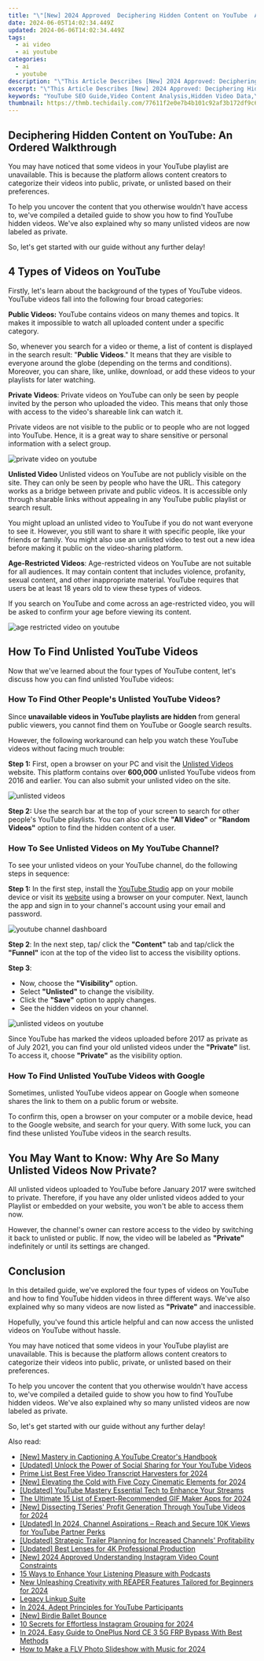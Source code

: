 ```yaml
---
title: "\"[New] 2024 Approved  Deciphering Hidden Content on YouTube  An Ordered Walkthrough\""
date: 2024-06-05T14:02:34.449Z
updated: 2024-06-06T14:02:34.449Z
tags:
  - ai video
  - ai youtube
categories:
  - ai
  - youtube
description: "\"This Article Describes [New] 2024 Approved: Deciphering Hidden Content on YouTube: An Ordered Walkthrough\""
excerpt: "\"This Article Describes [New] 2024 Approved: Deciphering Hidden Content on YouTube: An Ordered Walkthrough\""
keywords: "YouTube SEO Guide,Video Content Analysis,Hidden Video Data,YouTube Hidden Info,Ordered Content Walkthrough,Content Deciphering Methods,Optimizing YouTube Videos"
thumbnail: https://thmb.techidaily.com/77611f2e0e7b4b101c92af3b172df9c62d2c1071591d3411a278cc0334c16e37.jpg
---
```


## Deciphering Hidden Content on YouTube: An Ordered Walkthrough

You may have noticed that some videos in your YouTube playlist are unavailable. This is because the platform allows content creators to categorize their videos into public, private, or unlisted based on their preferences.

To help you uncover the content that you otherwise wouldn't have access to, we've compiled a detailed guide to show you how to find YouTube hidden videos. We've also explained why so many unlisted videos are now labeled as private.

So, let's get started with our guide without any further delay!

## 4 Types of Videos on YouTube

Firstly, let's learn about the background of the types of YouTube videos. YouTube videos fall into the following four broad categories:

**Public Videos:** YouTube contains videos on many themes and topics. It makes it impossible to watch all uploaded content under a specific category.

So, whenever you search for a video or theme, a list of content is displayed in the search result: "**Public** **Videos**." It means that they are visible to everyone around the globe (depending on the terms and conditions). Moreover, you can share, like, unlike, download, or add these videos to your playlists for later watching.

**Private Videos**: Private videos on YouTube can only be seen by people invited by the person who uploaded the video. This means that only those with access to the video's shareable link can watch it.

Private videos are not visible to the public or to people who are not logged into YouTube. Hence, it is a great way to share sensitive or personal information with a select group.

![private video on youtube](https://images.wondershare.com/filmora/article-images/private-video-on-youtube.png)

**Unlisted Video** Unlisted videos on YouTube are not publicly visible on the site. They can only be seen by people who have the URL. This category works as a bridge between private and public videos. It is accessible only through sharable links without appealing in any YouTube public playlist or search result.

You might upload an unlisted video to YouTube if you do not want everyone to see it. However, you still want to share it with specific people, like your friends or family. You might also use an unlisted video to test out a new idea before making it public on the video-sharing platform.

**Age-Restricted Videos**: Age-restricted videos on YouTube are not suitable for all audiences. It may contain content that includes violence, profanity, sexual content, and other inappropriate material. YouTube requires that users be at least 18 years old to view these types of videos.

If you search on YouTube and come across an age-restricted video, you will be asked to confirm your age before viewing its content.

![age restricted video on youtube](https://images.wondershare.com/filmora/article-images/age-restricted-videos-on-youtube.png)

## How To Find Unlisted YouTube Videos

Now that we've learned about the four types of YouTube content, let's discuss how you can find unlisted YouTube videos:

### How To Find Other People's Unlisted YouTube Videos?

Since **unavailable videos in YouTube playlists are hidden** from general public viewers, you cannot find them on YouTube or Google search results.

However, the following workaround can help you watch these YouTube videos without facing much trouble:

**Step 1:** First, open a browser on your PC and visit the [Unlisted Videos](https://unlistedvideos.com/) website. This platform contains over **600,000** unlisted YouTube videos from 2016 and earlier. You can also submit your unlisted video on the site.

![unlisted videos](https://images.wondershare.com/filmora/article-images/using-the-unlisted-videos-website-to-see-hidden-videos.png)

**Step 2:** Use the search bar at the top of your screen to search for other people's YouTube playlists. You can also click the **"All Video"** or **"Random Videos"** option to find the hidden content of a user.

### How To See Unlisted Videos on My YouTube Channel?

To see your unlisted videos on your YouTube channel, do the following steps in sequence:

**Step 1:** In the first step, install the [YouTube Studio](https://play.google.com/store/apps/details?id=com.google.android.apps.youtube.creator&hl=en&gl=US) app on your mobile device or visit its [website](https://studio.youtube.com/) using a browser on your computer. Next, launch the app and sign in to your channel's account using your email and password.

![youtube channel dashboard](https://images.wondershare.com/filmora/article-images/accessing-youtube-studio-to-see-unlisted-videos.png)

**Step 2**: In the next step, tap/ click the **"Content"** tab and tap/click the **"Funnel"** icon at the top of the video list to access the visibility options.

**Step 3**:

* Now, choose the **"Visibility"** option.
* Select **"Unlisted"** to change the visibility.
* Click the **"Save"** option to apply changes.
* See the hidden videos on your channel.

![unlisted videos on youtube](https://images.wondershare.com/filmora/article-images/changing-videos-visibility-to-see-unlisted-videos-on-youtube.png)

Since YouTube has marked the videos uploaded before 2017 as private as of July 2021, you can find your old unlisted videos under the **"Private"** list. To access it, choose **"Private"** as the visibility option.

### How To Find Unlisted YouTube Videos with Google

Sometimes, unlisted YouTube videos appear on Google when someone shares the link to them on a public forum or website.

To confirm this, open a browser on your computer or a mobile device, head to the Google website, and search for your query. With some luck, you can find these unlisted YouTube videos in the search results.

## You May Want to Know: Why Are So Many Unlisted Videos Now Private?

All unlisted videos uploaded to YouTube before January 2017 were switched to private. Therefore, if you have any older unlisted videos added to your Playlist or embedded on your website, you won't be able to access them now.

However, the channel's owner can restore access to the video by switching it back to unlisted or public. If now, the video will be labeled as **"Private"** indefinitely or until its settings are changed.

## Conclusion

In this detailed guide, we've explored the four types of videos on YouTube and how to find YouTube hidden videos in three different ways. We've also explained why so many videos are now listed as **"Private"** and inaccessible.

Hopefully, you've found this article helpful and can now access the unlisted videos on YouTube without hassle.

You may have noticed that some videos in your YouTube playlist are unavailable. This is because the platform allows content creators to categorize their videos into public, private, or unlisted based on their preferences.

To help you uncover the content that you otherwise wouldn't have access to, we've compiled a detailed guide to show you how to find YouTube hidden videos. We've also explained why so many unlisted videos are now labeled as private.

So, let's get started with our guide without any further delay!

<span class="atpl-alsoreadstyle">Also read:</span>
<div><ul>
<li><a href="https://facebook-video-share.techidaily.com/new-mastery-in-captioning-a-youtube-creators-handbook/"><u>[New] Mastery in Captioning  A YouTube Creator's Handbook</u></a></li>
<li><a href="https://facebook-video-share.techidaily.com/updated-unlock-the-power-of-social-sharing-for-your-youtube-videos/"><u>[Updated] Unlock the Power of Social Sharing for Your YouTube Videos</u></a></li>
<li><a href="https://facebook-video-share.techidaily.com/prime-list-best-free-video-transcript-harvesters-for-2024/"><u>Prime List  Best Free Video Transcript Harvesters for 2024</u></a></li>
<li><a href="https://facebook-video-share.techidaily.com/new-elevating-the-cold-with-five-cozy-cinematic-elements-for-2024/"><u>[New] Elevating the Cold with Five Cozy Cinematic Elements for 2024</u></a></li>
<li><a href="https://facebook-video-share.techidaily.com/updated-youtube-mastery-essential-tech-to-enhance-your-streams/"><u>[Updated] YouTube Mastery  Essential Tech to Enhance Your Streams</u></a></li>
<li><a href="https://facebook-video-share.techidaily.com/the-ultimate-15-list-of-expert-recommended-gif-maker-apps-for-2024/"><u>The Ultimate 15 List of Expert-Recommended GIF Maker Apps for 2024</u></a></li>
<li><a href="https://facebook-video-share.techidaily.com/new-dissecting-tseries-profit-generation-through-youtube-videos-for-2024/"><u>[New] Dissecting TSeries' Profit Generation Through YouTube Videos for 2024</u></a></li>
<li><a href="https://facebook-video-share.techidaily.com/updated-in-2024-channel-aspirations-reach-and-secure-10k-views-for-youtube-partner-perks/"><u>[Updated] In 2024, Channel Aspirations – Reach and Secure 10K Views for YouTube Partner Perks</u></a></li>
<li><a href="https://facebook-video-share.techidaily.com/updated-strategic-trailer-planning-for-increased-channels-profitability/"><u>[Updated] Strategic Trailer Planning for Increased Channels' Profitability</u></a></li>
<li><a href="https://extra-resources.techidaily.com/updated-best-lenses-for-4k-professional-production/"><u>[Updated] Best Lenses for 4K Professional Production</u></a></li>
<li><a href="https://instagram-video-recordings.techidaily.com/new-2024-approved-understanding-instagram-video-count-constraints/"><u>[New] 2024 Approved  Understanding Instagram  Video Count Constraints</u></a></li>
<li><a href="https://extra-hints.techidaily.com/15-ways-to-enhance-your-listening-pleasure-with-podcasts/"><u>15 Ways to Enhance Your Listening Pleasure with Podcasts</u></a></li>
<li><a href="https://audio-editing.techidaily.com/new-unleashing-creativity-with-reaper-features-tailored-for-beginners-for-2024/"><u>New Unleashing Creativity with REAPER Features Tailored for Beginners for 2024</u></a></li>
<li><a href="https://screen-recording.techidaily.com/legacy-linkup-suite/"><u>Legacy Linkup Suite</u></a></li>
<li><a href="https://youtube-videos.techidaily.com/in-2024-adept-principles-for-youtube-participants/"><u>In 2024, Adept Principles for YouTube Participants</u></a></li>
<li><a href="https://extra-hints.techidaily.com/new-birdie-ballet-bounce/"><u>[New] Birdie Ballet Bounce</u></a></li>
<li><a href="https://extra-resources.techidaily.com/10-secrets-for-effortless-instagram-grouping-for-2024/"><u>10 Secrets for Effortless Instagram Grouping for 2024</u></a></li>
<li><a href="https://android-frp.techidaily.com/in-2024-easy-guide-to-oneplus-nord-ce-3-5g-frp-bypass-with-best-methods-by-drfone-android/"><u>In 2024, Easy Guide to OnePlus Nord CE 3 5G FRP Bypass With Best Methods</u></a></li>
<li><a href="https://meme-emoji.techidaily.com/how-to-make-a-flv-photo-slideshow-with-music-for-2024/"><u>How to Make a FLV Photo Slideshow with Music for 2024</u></a></li>
</ul></div>

<ins class="adsbygoogle"
      style="display:block"
      data-ad-client="ca-pub-7571918770474297"
      data-ad-slot="8358498916"
      data-ad-format="auto"
      data-full-width-responsive="true"></ins>